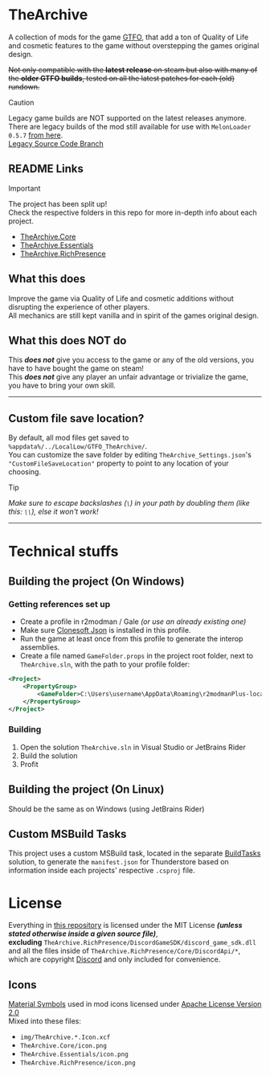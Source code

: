 # TheArchive

A collection of mods for the game [GTFO](https://gtfothegame.com/), that add a ton of Quality of Life and cosmetic features to the game without overstepping the games original design.

~~Not only compatible with the **latest release** on steam but also with many of the **older GTFO builds**, tested on all the latest patches for each (old) rundown.~~  

> [!CAUTION]  
> Legacy game builds are NOT supported on the latest releases anymore.  
> There are legacy builds of the mod still available for use with `MelonLoader 0.5.7` [from here](https://github.com/AuriRex/GTFO_TheArchive/releases/tag/v0.7.1-beta).  
> [Legacy Source Code Branch](https://github.com/AuriRex/GTFO_TheArchive/tree/legacy)

## README Links

> [!IMPORTANT]  
> The project has been split up!  
> Check the respective folders in this repo for more in-depth info about each project.

* [TheArchive.Core](TheArchive.Core/README.md)
* [TheArchive.Essentials](TheArchive.Essentials/README.md)
* [TheArchive.RichPresence](TheArchive.RichPresence/README.md)

## What this does
Improve the game via Quality of Life and cosmetic additions without disrupting the experience of other players.  
All mechanics are still kept vanilla and in spirit of the games original design.

## What this does NOT do
This ***does not*** give you access to the game or any of the old versions, you have to have bought the game on steam!  
This ***does not*** give any player an unfair advantage or trivialize the game, you have to bring your own skill.

---

## Custom file save location?

By default, all mod files get saved to `%appdata%/../LocalLow/GTFO_TheArchive/`.  
You can customize the save folder by editing `TheArchive_Settings.json`'s `"CustomFileSaveLocation"` property to point to any location of your choosing.

> [!TIP]  
> *Make sure to escape backslashes (`\`) in your path by doubling them (like this: `\\`), else it won't work!*

---

# Technical stuffs

## Building the project (On Windows)

### Getting references set up
* Create a profile in r2modman / Gale *(or use an already existing one)*
* Make sure [Clonesoft Json](https://thunderstore.io/c/gtfo/p/AuriRex/Clonesoft_Json/) is installed in this profile.
* Run the game at least once from this profile to generate the interop assemblies.
* Create a file named `GameFolder.props` in the project root folder, next to `TheArchive.sln`, with the path to your profile folder:
```xml
<Project>
    <PropertyGroup>
        <GameFolder>C:\Users\username\AppData\Roaming\r2modmanPlus-local\GTFO\profiles\MyCoolProfile3</GameFolder>
    </PropertyGroup>
</Project>
```

### Building
1. Open the solution `TheArchive.sln` in Visual Studio or JetBrains Rider
2. Build the solution
3. Profit

## Building the project (On Linux)

Should be the same as on Windows (using JetBrains Rider)

## Custom MSBuild Tasks

This project uses a custom MSBuild task, located in the separate [BuildTasks](BuildTasks/BuildTasks.sln) solution, to generate the `manifest.json` for Thunderstore based on information inside each projects' respective `.csproj` file.

# License

Everything in [this repository](https://github.com/AuriRex/GTFO_TheArchive) is licensed under the MIT License ***(unless stated otherwise inside a given source file)***,  
**excluding** `TheArchive.RichPresence/DiscordGameSDK/discord_game_sdk.dll` and all the files inside of `TheArchive.RichPresence/Core/DiscordApi/*`, which are copyright [Discord](https://discord.com/developers/docs/legal) and only included for convenience.

## Icons

[Material Symbols](https://github.com/google/material-design-icons) used in mod icons licensed under [Apache License Version 2.0](https://www.apache.org/licenses/LICENSE-2.0.txt)  
Mixed into these files:
* `img/TheArchive.*.Icon.xcf`
* `TheArchive.Core/icon.png`
* `TheArchive.Essentials/icon.png`
* `TheArchive.RichPresence/icon.png`